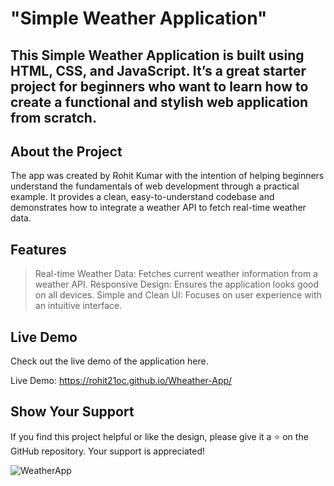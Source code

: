 # "Simple Weather Application"

## This Simple Weather Application is built using HTML, CSS, and JavaScript. It’s a great starter project for beginners who want to learn how to create a functional and stylish web application from scratch.

## About the Project
The app was created by Rohit Kumar with the intention of helping beginners understand the fundamentals of web development through a practical example. It provides a clean, easy-to-understand codebase and demonstrates how to integrate a weather API to fetch real-time weather data.

## Features
> Real-time Weather Data: Fetches current weather information from a weather API.
> Responsive Design: Ensures the application looks good on all devices.
> Simple and Clean UI: Focuses on user experience with an intuitive interface.

## Live Demo
Check out the live demo of the application here.

Live Demo:  https://rohit21oc.github.io/Wheather-App/

## Show Your Support
If you find this project helpful or like the design, please give it a ⭐ on the GitHub repository. Your support is appreciated!

![WeatherApp]([https://user-images.githubusercontent.com/42378118/99897986-fd02dc00-2cc3-11eb-9cac-f5b577bfef40.png](https://rohit21oc.github.io/Wheather-App/))

